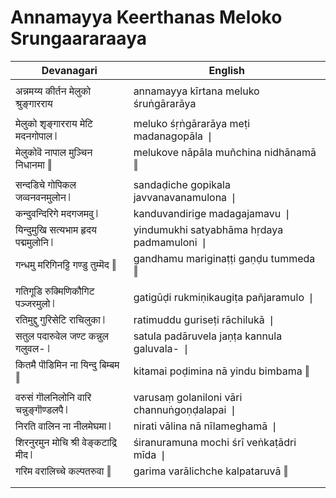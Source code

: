 # Annamayya Keerthanas Meloko Srungaararaaya

| Devanagari | English |
| ------ | ------ |
|  |  |
| अन्नमय्य कीर्तन मेलुको श्रुङ्गारराय   | annamayya kīrtana meluko śruṅgārarāya   |
|  |  |
| मेलुको शृङ्गारराय मेटि मदनगोपाल ❘   | meluko śṛṅgārarāya meṭi madanagopāla ❘   |
| मेलुकोवॆ नापाल मुञ्चिन निधानमा ‖   | melukove nāpāla muñchina nidhānamā ‖   |
|  |  |
| सन्दडिचे गोपिकल जव्वनवनमुलोन ❘   | sandaḍiche gopikala javvanavanamulona ❘   |
| कन्दुवन्दिरिगे मदगजमवु ❘   | kanduvandirige madagajamavu ❘   |
| यिन्दुमुखि सत्यभाम हृदय पद्ममुलोनि ❘   | yindumukhi satyabhāma hṛdaya padmamuloni ❘   |
| गन्धमु मरिगिनट्टि गण्डु तुम्मॆद ‖   | gandhamu mariginaṭṭi gaṇḍu tummeda ‖   |
|  |  |
| गतिगूडि रुक्मिणिकौगिट पञ्जरमुलो ❘   | gatigūḍi rukmiṇikaugiṭa pañjaramulo ❘   |
| रतिमुद्दु गुरिसेटि राचिलुका ❘   | ratimuddu guriseṭi rāchilukā ❘   |
| सतुल पदारुवेल जण्ट कन्नुल गलुवल- ❘   | satula padāruvela jaṇṭa kannula galuvala- ❘   |
| कितमै पॊडिमिन ना यिन्दु बिम्बम ‖   | kitamai poḍimina nā yindu bimbama ‖   |
|  |  |
| वरुसं गॊलनिलोनि वारि चन्नुङ्गॊण्डलपै ❘   | varusaṃ golaniloni vāri channuṅgoṇḍalapai ❘   |
| निरति वालिन ना नीलमेघमा ❘   | nirati vālina nā nīlameghamā ❘   |
| शिरनुरमुन मोचि श्री वेङ्कटाद्रि मीद ❘   | śiranuramuna mochi śrī veṅkaṭādri mīda ❘   |
| गरिम वरालिच्चे कल्पतरुवा ‖   | garima varālichche kalpataruvā ‖   |
|  |  |
|  |  |
